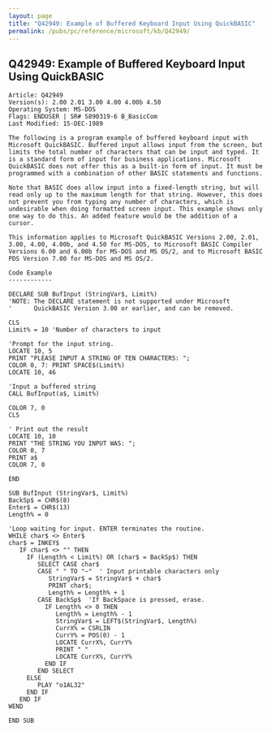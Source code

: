```yaml
---
layout: page
title: "Q42949: Example of Buffered Keyboard Input Using QuickBASIC"
permalink: /pubs/pc/reference/microsoft/kb/Q42949/
---
```


## Q42949: Example of Buffered Keyboard Input Using QuickBASIC

	Article: Q42949
	Version(s): 2.00 2.01 3.00 4.00 4.00b 4.50
	Operating System: MS-DOS
	Flags: ENDUSER | SR# S890319-6 B_BasicCom
	Last Modified: 15-DEC-1989
	
	The following is a program example of buffered keyboard input with
	Microsoft QuickBASIC. Buffered input allows input from the screen, but
	limits the total number of characters that can be input and typed. It
	is a standard form of input for business applications. Microsoft
	QuickBASIC does not offer this as a built-in form of input. It must be
	programmed with a combination of other BASIC statements and functions.
	
	Note that BASIC does allow input into a fixed-length string, but will
	read only up to the maximum length for that string. However, this does
	not prevent you from typing any number of characters, which is
	undesirable when doing formatted screen input. This example shows only
	one way to do this. An added feature would be the addition of a
	cursor.
	
	This information applies to Microsoft QuickBASIC Versions 2.00, 2.01,
	3.00, 4.00, 4.00b, and 4.50 for MS-DOS, to Microsoft BASIC Compiler
	Versions 6.00 and 6.00b for MS-DOS and MS OS/2, and to Microsoft BASIC
	PDS Version 7.00 for MS-DOS and MS OS/2.
	
	Code Example
	------------
	
	DECLARE SUB BufInput (StringVar$, Limit%)
	'NOTE: The DECLARE statement is not supported under Microsoft
	'      QuickBASIC Version 3.00 or earlier, and can be removed.
	
	CLS
	Limit% = 10 'Number of characters to input
	
	'Prompt for the input string.
	LOCATE 10, 5
	PRINT "PLEASE INPUT A STRING OF TEN CHARACTERS: ";
	COLOR 0, 7: PRINT SPACE$(Limit%)
	LOCATE 10, 46
	
	'Input a buffered string
	CALL BufInput(a$, Limit%)
	
	COLOR 7, 0
	CLS
	
	' Print out the result
	LOCATE 10, 10
	PRINT "THE STRING YOU INPUT WAS: ";
	COLOR 0, 7
	PRINT a$
	COLOR 7, 0
	
	END
	
	SUB BufInput (StringVar$, Limit%)
	BackSp$ = CHR$(8)
	Enter$ = CHR$(13)
	Length% = 0
	
	'Loop waiting for input. ENTER terminates the routine.
	WHILE char$ <> Enter$
	char$ = INKEY$
	   IF char$ <> "" THEN
	     IF (Length% < Limit%) OR (char$ = BackSp$) THEN
	        SELECT CASE char$
	        CASE " " TO "~"  ' Input printable characters only
	           StringVar$ = StringVar$ + char$
	           PRINT char$;
	           Length% = Length% + 1
	        CASE BackSp$  'If BackSpace is pressed, erase.
	          IF Length% <> 0 THEN
	             Length% = Length% - 1
	             StringVar$ = LEFT$(StringVar$, Length%)
	             CurrX% = CSRLIN
	             CurrY% = POS(0) - 1
	             LOCATE CurrX%, CurrY%
	             PRINT " "
	             LOCATE CurrX%, CurrY%
	          END IF
	        END SELECT
	     ELSE
	        PLAY "o1AL32"
	     END IF
	   END IF
	WEND
	
	END SUB
